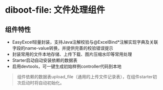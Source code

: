 # diboot-file: 文件处理组件

## 组件特性
* EasyExcel轻量封装，支持Java注解校验与@ExcelBind*注解实现字典及关联字段的name-value转换，并提供完善的校验错误提示
* 封装常用的文件本地存储、上传下载、图片压缩水印等常用处理
* Starter启动自动安装依赖的数据表
* 启用devtools，可一键生成初始样例controller代码到本地

> 组件依赖的数据表upload_file（通用的上传文件记录表），在组件starter初次启动时将自动初始化。